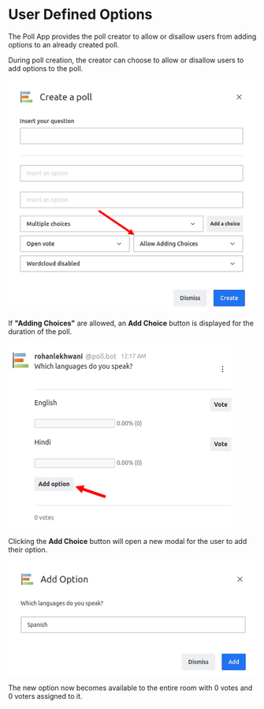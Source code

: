# User Defined Options

The Poll App provides the poll creator to allow or disallow users from adding options to an already created poll.

During poll creation, the creator can choose to allow or disallow users to add options to the poll.

![](../../../../.gitbook/assets/poll/poll_user_defined_options_1.jpg)

If **"Adding Choices"** are allowed, an **Add Choice** button is displayed for the duration of the poll.

![](../../../../.gitbook/assets/poll/poll_user_defined_options_2.jpg)

Clicking the **Add Choice** button will open a new modal for the user to add their option.

![](../../../../.gitbook/assets/poll/poll_user_defined_options_3.jpg)

The new option now becomes available to the entire room with 0 votes and 0 voters assigned to it.

